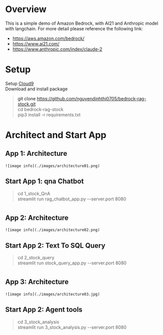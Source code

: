 # Overview
This is a simple demo of Amazon Bedrock, with AI21 and Anthropic model with langchain. For more detail please reference the following link: <br />
- <a href="https://aws.amazon.com/bedrock/" target="_blank">https://aws.amazon.com/bedrock/ </a>
- <a href="https://www.ai21.com/ " target="_blank">https://www.ai21.com/ </a>
- <a href="https://www.anthropic.com/index/claude-2" target="_blank">https://www.anthropic.com/index/claude-2 </a>

# Setup
 Setup <a href='https://docs.aws.amazon.com/cloud9/latest/user-guide/setting-up.html' target='_blank'> Cloud9 <a><br />
 Download and install package <br />
 > git clone https://github.com/nguyendinhthi0705/bedrock-rag-stock.git <br />
 > cd bedrock-rag-stock <br />
 > pip3 install -r requirements.txt <br />

# Architect and Start App
## App 1: Architecture
    ![image info](./images/architecture01.png)

## Start App 1: qna Chatbot
 >   cd 1_stock_QnA <br />
 >   streamlit run rag_chatbot_app.py --server.port 8080
 
#
## App 2: Architecture
    ![image info](./images/architecture02.png)
## Start App 2: Text To SQL Query 
 >   cd 2_stock_query <br />
 >   streamlit run stock_query_app.py --server.port 8080
 
#
## App 3: Architecture
    ![image info](./images/architecture03.jpg)
## Start App 2: Agent tools
 >   cd 3_stock_analysis <br />
 >   streamlit run 3_stock_analysis.py --server.port 8080
    